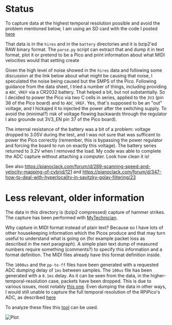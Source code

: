 # Status

To capture data at the highest temporal resolution possible and avoid the problem mentioned below,
I am using an SD card with the code I posted [here](https://github.com/davidedelvento/no-OS-FatFS-SD-SPI-RPi-Pico/blob/master/example/tests/big_file_test.c#L66-L81)

That data is in the `hires` and in the `battery` directories and it is bzip2'ed RAW binary format. The `parse.py` script
can extract that and dump it in text format, plot it or pretend to be a Pico and print information
about what MIDI velocities would that setting create

Given the high level of noise showed in the `hires` data and following some discussion at the link below about what might be causing
that noise, I speculated the noise being caused but the SMPS of the Pico. Following guidance from the data sheet, I tried a
number of things, including providing a `ADC_VREF` via a CR2032 battery. That helped a bit, but not substantially. So I decided
to power the Pico via two C cells in series, applied to the `3V3` (pin 36 of the Pico board) and to `ADC_VREF`. Yes, that's
supposed to be an "out" voltage, and I hickajed it to injected the power after the switching supply.
To avoid the (minimal?) risk of voltage flowing backwards through the regulator I also grounde out 3V3_EN pin 37 of the Pico board).

The internal resistance of the battery was a bit of a problem: voltage dropped to 3.05V during the test, and I was not sure that was sufficent
to power the Pico correctly (remember, this is bypassing the power regulator and forcing the board to run on exactly this voltage). The
battery series returned to 3.2V when I removed the load. 
My code was able to complete the ADC capture without attaching a computer. Look how clean it is!


See also https://pianoclack.com/forum/d/289-scanning-speed-and-velocity-mapping-of-cybrid/121 and 
https://pianoclack.com/forum/d/347-how-to-deal-with-hyperlocality-in-savitzky-golay-filtering/23



# Less relevant, older information

The data in this directory is (bzip2 compressed) capture of hammer strikes. The capture has been performed with
[MyTechnician](https://github.com/davidedelvento/Mybrid/tree/main/MyTechnician/mytechnician).

Why capture in MIDI format instead of plain text? Because so I have lots of other housekeeping information which the Picos produce
and that may turn useful to understand what is going on (for example packet loss as described in the next paragraph). A simple
plain text dump of measured numbers require something (comments?) to specify this information and a format definition. The MIDI
files already have this format definition inside.

The `1000us` and the `pp-to-ff` files have been generated with a requested ADC dumping delay of `1ms` between samples. The `100us` file has been
generated with a `0.1ms` delay. As it can be seen from the data, in the higher-temporal-resolution case, packets have been dropped. This is due
to various issues, most notably [this one](https://github.com/SpotlightKid/python-rtmidi/issues/79). Even dumping the data in other ways, I would
still unable to capture the full temporal resolution of the RPiPico's ADC, as described
[here](https://raspberrypi.stackexchange.com/questions/135890/full-speed-of-pico-adc-faster-than-usb-how-to-capture-spi-compression)

To analyze these files this [tool](https://github.com/davidedelvento/Mybrid/blob/main/MyTechnician/) can be used.

![Plot](http://i.imgur.com/njksiwA.png)
